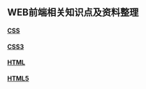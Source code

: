## WEB前端相关知识点及资料整理
#### [CSS][3]
[3]:https://github.com/Weitians/notes/blob/master/CSS.md
#### [CSS3][4]
[4]:https://github.com/Weitians/notes/blob/master/CSS3.md
#### [HTML][1]
[1]:https://github.com/Weitians/notes/blob/master/HTML.md
#### [HTML5][2]
[2]:https://github.com/Weitians/notes/blob/master/HTML5.md



